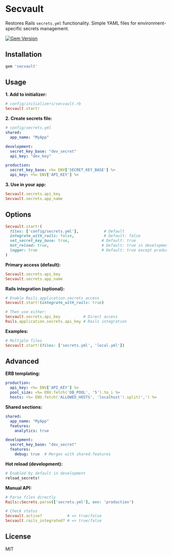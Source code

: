 # Secvault

Restores Rails `secrets.yml` functionality. Simple YAML files for environment-specific secrets management.

[![Gem Version](https://img.shields.io/gem/v/secvault.svg)](https://rubygems.org/gems/secvault)

## Installation

```ruby
gem 'secvault'
```

## Usage

**1. Add to initializer:**
```ruby
# config/initializers/secvault.rb
Secvault.start!
```

**2. Create secrets file:**
```yaml
# config/secrets.yml
shared:
  app_name: "MyApp"

development:
  secret_key_base: "dev_secret"
  api_key: "dev_key"

production:
  secret_key_base: <%= ENV['SECRET_KEY_BASE'] %>
  api_key: <%= ENV['API_KEY'] %>
```

**3. Use in your app:**
```ruby
Secvault.secrets.api_key
Secvault.secrets.app_name
```

## Options

```ruby
Secvault.start!(
  files: ['config/secrets.yml'],           # Default
  integrate_with_rails: false,             # Default: false
  set_secret_key_base: true,              # Default: true
  hot_reload: true,                       # Default: true in development
  logger: true                            # Default: true except production
)
```

**Primary access (default):**
```ruby
Secvault.secrets.api_key
Secvault.secrets.app_name
```

**Rails integration (optional):**
```ruby
# Enable Rails.application.secrets access
Secvault.start!(integrate_with_rails: true)

# Then use either:
Secvault.secrets.api_key          # Direct access
Rails.application.secrets.api_key # Rails integration
```

**Examples:**
```ruby
# Multiple files
Secvault.start!(files: ['secrets.yml', 'local.yml'])
```


## Advanced

**ERB templating:**
```yaml
production:
  api_key: <%= ENV['API_KEY'] %>
  pool_size: <%= ENV.fetch('DB_POOL', '5').to_i %>
  hosts: <%= ENV.fetch('ALLOWED_HOSTS', 'localhost').split(',') %>
```

**Shared sections:**
```yaml
shared:
  app_name: "MyApp"
  features:
    analytics: true

development:
  secret_key_base: "dev_secret"
  features:
    debug: true  # Merges with shared.features
```

**Hot reload (development):**
```ruby
# Enabled by default in development
reload_secrets!
```
**Manual API:**
```ruby
# Parse files directly
Rails::Secrets.parse(['secrets.yml'], env: 'production')

# Check status
Secvault.active?           # => true/false
Secvault.rails_integrated? # => true/false
```


## License

MIT
